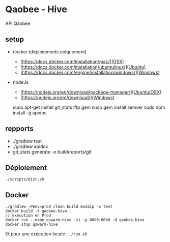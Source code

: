 # Qaobee - Hive

API Qaobee

## setup 

- docker (déploiements uniquement) 
    - [https://docs.docker.com/installation/mac/](OSX) 
    - [https://docs.docker.com/installation/ubuntulinux/](Ubuntu) 
    - [https://docs.docker.com/engine/installation/windows/](Windows)
- nodeJs 
    - [https://nodejs.org/en/download/package-manager/](Ubuntu/OSX) 
    - [https://nodejs.org/en/download/](Windows)


    sudo apt-get install git_stats lftp gem
    sudo gem install semver
    sudo npm install -g apidoc

## repports
- ./gradlew test
- ./gradlew apidoc
- git_stats generate -o build/reports/git

## Déploiement
    
    ./scripts/dist.sh

## Docker

    ./gradlew -Penv=prod clean build modZip -x test
    docker build -t qaobee-hive .
    // Exécution en Prod
    docker run --name qswarm-hive -ti -p 8080:8080 -d qaobee-hive
    docker stop qswarm-hive
    
Et pour une exécution locale : `./run.sh`
    
    